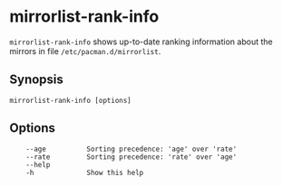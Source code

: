 # mirrorlist-rank-info

`mirrorlist-rank-info` shows up-to-date ranking information about the mirrors in file `/etc/pacman.d/mirrorlist`.<br>

## Synopsis
```
mirrorlist-rank-info [options]
```
## Options

```
    --age          Sorting precedence: 'age' over 'rate'
    --rate         Sorting precedence: 'rate' over 'age'
    --help
    -h             Show this help
```
